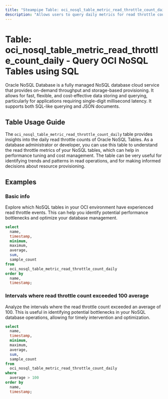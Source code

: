 ```yaml
---
title: "Steampipe Table: oci_nosql_table_metric_read_throttle_count_daily - Query OCI NoSQL Tables using SQL"
description: "Allows users to query daily metrics for read throttle counts of OCI NoSQL Tables."
---
```


# Table: oci_nosql_table_metric_read_throttle_count_daily - Query OCI NoSQL Tables using SQL

Oracle NoSQL Database is a fully managed NoSQL database cloud service that provides on-demand throughput and storage-based provisioning. It allows for fast, flexible, and cost-effective data storing and querying, particularly for applications requiring single-digit millisecond latency. It supports both SQL-like querying and JSON documents.

## Table Usage Guide

The `oci_nosql_table_metric_read_throttle_count_daily` table provides insights into the daily read throttle counts of Oracle NoSQL Tables. As a database administrator or developer, you can use this table to understand the read throttle metrics of your NoSQL tables, which can help in performance tuning and cost management. The table can be very useful for identifying trends and patterns in read operations, and for making informed decisions about resource provisioning.

## Examples

### Basic info
Explore which NoSQL tables in your OCI environment have experienced read throttle events. This can help you identify potential performance bottlenecks and optimize your database management.

```sql
select
  name,
  timestamp,
  minimum,
  maximum,
  average,
  sum,
  sample_count
from
  oci_nosql_table_metric_read_throttle_count_daily
order by
  name,
  timestamp;
```

### Intervals where read throttle count exceeded 100 average
Analyze the intervals where the read throttle count exceeded an average of 100. This is useful in identifying potential bottlenecks in your NoSQL database operations, allowing for timely intervention and optimization.

```sql
select
  name,
  timestamp,
  minimum,
  maximum,
  average,
  sum,
  sample_count
from
  oci_nosql_table_metric_read_throttle_count_daily
where
  average > 100
order by
  name,
  timestamp;
```